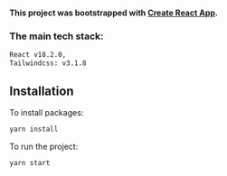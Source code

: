 #### This project was bootstrapped with [Create React App](https://github.com/facebook/create-react-app).

### The main tech stack:

```bash
React v18.2.0,
Tailwindcss: v3.1.8
```

## Installation

To install packages:

```bash
yarn install
```

To run the project:

```bash
yarn start
```